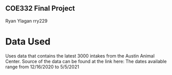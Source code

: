 ## COE332 Final Project
Ryan Ylagan rry229

# Data Used
Uses data that contains the latest 3000 intakes from the Austin Animal Center.
Source of the data can be found at the link here: 
The dates available range from 12/16/2020 to 5/5/2021